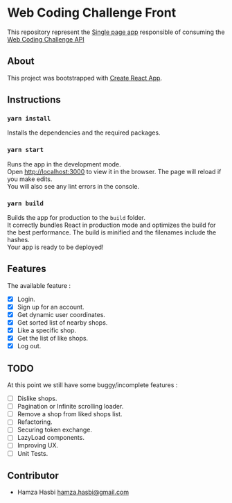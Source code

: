 # Web Coding Challenge Front

This repository represent the [Single page app](https://fr.wikipedia.org/wiki/Application_web_monopage) responsible of consuming the [Web Coding Challenge API](https://github.com/hamzahasbi/web-coding-challenge-back)

## About 
This project was bootstrapped with [Create React App](https://github.com/facebook/create-react-app).

##  Instructions

###  `yarn install`
Installs the dependencies and the required packages.
###  `yarn start`
Runs the app in the development mode.<br />
Open [http://localhost:3000](http://localhost:3000) to view it in the browser.
The page will reload if you make edits.<br />
You will also see any lint errors in the console. 
###  `yarn build`
Builds the app for production to the `build` folder.<br />
It correctly bundles React in production mode and optimizes the build for the best performance. 
The build is minified and the filenames include the hashes.<br />
Your app is ready to be deployed!
## Features
 The available feature :
 
 - [x] Login.
 - [x] Sign up for an account.
 - [x] Get dynamic user coordinates.
 - [x] Get sorted list of nearby shops.
 - [x] Like a specific shop.
 - [x] Get the list of like shops.
 - [x] Log out.

## TODO 
At this point we still have some buggy/incomplete features :
 - [ ] Dislike shops.
 - [ ] Pagination or Infinite scrolling loader.
 - [ ] Remove a shop from liked shops list.
 - [ ] Refactoring.
 - [ ] Securing token exchange.
 - [ ] LazyLoad components.
 - [ ] Improving UX.
 - [ ] Unit Tests. 
## Contributor
 - Hamza Hasbi [hamza.hasbi@gmail.com](mailto:hamza.hasbi@gmail.com)


